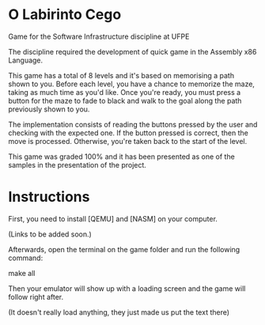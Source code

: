 # O Labirinto Cego
Game for the Software Infrastructure discipline at UFPE

The discipline required the development of quick game in the Assembly x86 Language.

This game has a total of 8 levels and it's based on memorising a path shown to you.
Before each level, you have a chance to memorize the maze, taking as much time as you'd like.
Once you're ready, you must press a button for the maze to fade to black and walk to the goal along the path previously shown to you.

The implementation consists of reading the buttons pressed by the user and checking with the expected one.
If the button pressed is correct, then the move is processed.
Otherwise, you're taken back to the start of the level.

This game was graded 100% and it has been presented as one of the samples in the presentation of the project.

# Instructions

First, you need to install [QEMU] and [NASM] on your computer.

(Links to be added soon.)

Afterwards, open the terminal on the game folder and run the following command:

make all

Then your emulator will show up with a loading screen and the game will follow right after.

(It doesn't really load anything, they just made us put the text there)
